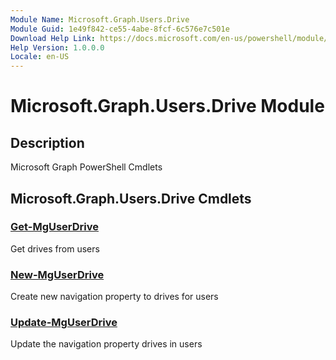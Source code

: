 ```yaml
---
Module Name: Microsoft.Graph.Users.Drive
Module Guid: 1e49f842-ce55-4abe-8fcf-6c576e7c501e
Download Help Link: https://docs.microsoft.com/en-us/powershell/module/microsoft.graph.users.drive
Help Version: 1.0.0.0
Locale: en-US
---
```


# Microsoft.Graph.Users.Drive Module
## Description
Microsoft Graph PowerShell Cmdlets

## Microsoft.Graph.Users.Drive Cmdlets
### [Get-MgUserDrive](Get-MgUserDrive.md)
Get drives from users

### [New-MgUserDrive](New-MgUserDrive.md)
Create new navigation property to drives for users

### [Update-MgUserDrive](Update-MgUserDrive.md)
Update the navigation property drives in users

